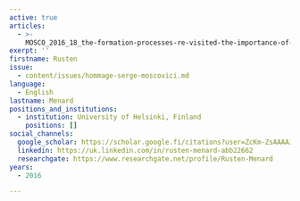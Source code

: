 ```yaml
---
active: true
articles:
  - >-
    MOSCO_2016_18_the-formation-processes-re-visited-the-importance-of-naturalized-representations
exerpt: ''
firstname: Rusten
issue:
  - content/issues/hommage-serge-moscovici.md
language:
  - English
lastname: Menard
positions_and_institutions:
  - institution: University of Helsinki, Finland
    positions: []
social_channels:
  google_scholar: https://scholar.google.fi/citations?user=ZcKm-ZsAAAAJ&hl=en
  linkedin: https://uk.linkedin.com/in/rusten-menard-abb22662
  researchgate: https://www.researchgate.net/profile/Rusten-Menard
years:
  - 2016

---
```

